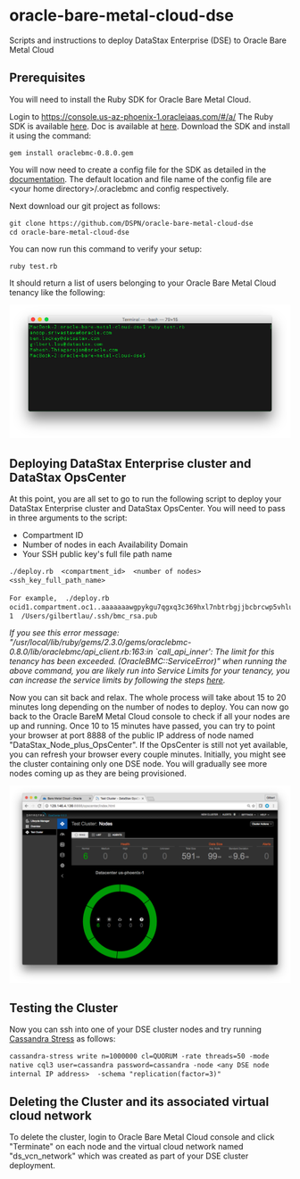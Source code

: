 # oracle-bare-metal-cloud-dse
Scripts and instructions to deploy DataStax Enterprise (DSE) to Oracle Bare Metal Cloud

## Prerequisites

You will need to install the Ruby SDK for Oracle Bare Metal Cloud.

Login to https://console.us-az-phoenix-1.oracleiaas.com/#/a/  The Ruby SDK is available [here](https://docs.us-phoenix-1.oraclecloud.com/Content/API/Concepts/sdks.htm).  Doc is available at [here](https://docs.us-az-phoenix-1.oracleiaas.com/tools/ruby/latest/frames.html).  Download the SDK and install it using the command:

```
gem install oraclebmc-0.8.0.gem
```

You will now need to create a config file for the SDK as detailed in the [documentation](https://docs.us-az-phoenix-1.oracleiaas.com/tools/ruby/latest/index.html#label-Configuring+the+SDK).  The default location and file name of the config file are \<your home directory\>/.oraclebmc and config respectively.

Next download our git project as follows:

```
git clone https://github.com/DSPN/oracle-bare-metal-cloud-dse
cd oracle-bare-metal-cloud-dse
```

You can now run this command to verify your setup:

    ruby test.rb

It should return a list of users belonging to your Oracle Bare Metal Cloud tenancy like the following:

![](./img/test_rb.png)

## Deploying DataStax Enterprise cluster and DataStax OpsCenter

At this point, you are all set to go to run the following script to deploy your DataStax Enterprise cluster and DataStax OpsCenter.  You will need to pass in three arguments to the script:

* Compartment ID
* Number of nodes in each Availability Domain
* Your SSH public key's full file path name

```
./deploy.rb  <compartment_id>  <number of nodes>  <ssh_key_full_path_name>

For example,  ./deploy.rb  ocid1.compartment.oc1..aaaaaaawgpykgu7qgxq3c369hxl7nbtrbgjjbcbrcwp5vhluwglh5mlcm2q  1  /Users/gilbertlau/.ssh/bmc_rsa.pub
```

*If you see this error message: "/usr/local/lib/ruby/gems/2.3.0/gems/oraclebmc-0.8.0/lib/oraclebmc/api_client.rb:163:in `call_api_inner': The limit for this tenancy has been exceeded. (OracleBMC::ServiceError)" when running the above command, you are likely run into Service Limits for your tenancy, you can increase the service limits by following the steps [here](https://docs.us-phoenix-1.oraclecloud.com/Content/General/Concepts/servicelimits.htm).*

Now you can sit back and relax.  The whole process will take about 15 to 20 minutes long depending on the number of nodes to deploy.  You can now go back to the Oracle BareM Metal Cloud console to check if all your nodes are up and running.  Once 10 to 15 minutes have passed, you can try to point your browser at port 8888 of the public IP address of node named "DataStax_Node_plus_OpsCenter".  If the OpsCenter is still not yet available, you can refresh your browser every couple minutes.  Initially, you might see the cluster containing only one DSE node.  You will gradually see more nodes coming up as they are being provisioned.

![](./img/opscenter_6_nodes.png)

## Testing the Cluster

Now you can ssh into one of your DSE cluster nodes and try running [Cassandra Stress](https://docs.datastax.com/en/cassandra/3.x/cassandra/tools/toolsCStress.html) as follows:

```
cassandra-stress write n=1000000 cl=QUORUM -rate threads=50 -mode native cql3 user=cassandra password=cassandra -node <any DSE node internal IP address>  -schema "replication(factor=3)"
```

## Deleting the Cluster and its associated virtual cloud network

To delete the cluster, login to Oracle Bare Metal Cloud console and click "Terminate" on each node and the virtual cloud network named "ds_vcn_network" which was created as part of your DSE cluster deployment.
